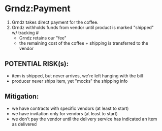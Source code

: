 # Grndz:Payment

1. Grndz takes direct payment for the coffee.
2. Grndz withholds funds from vendor until product is marked "shipped" w/ tracking #
   - Grndz retains our "fee"
   - the remaining cost of the coffee + shipping is transferred to the vendor

## POTENTIAL RISK(s): 

- item is shipped, but never arrives, we're left hanging with the bill
- producer never ships item, yet "mocks" the shipping info

## Mitigation:

- we have contracts with specific vendors (at least to start)
- we have invitation only for vendors (at least to start)
- we don't pay the vendor until the delivery service has indicated an item as delivered
   